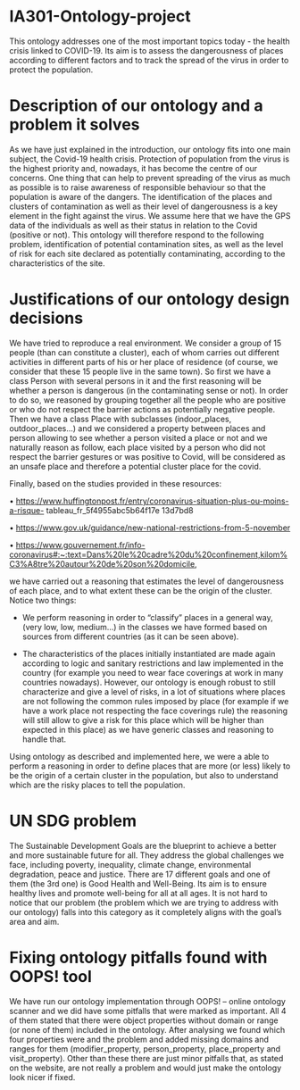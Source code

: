 # IA301-Ontology-project
This ontology addresses one of the most important topics today - the health crisis linked to COVID-19. Its aim is to assess the dangerousness of places according to different factors and to track the spread of the virus in order to protect the population.

# Description of our ontology and a problem it solves
As we have just explained in the introduction, our ontology fits into one main subject, the Covid-19 health crisis. Protection of population from the virus is the highest priority and, nowadays, it has become the centre of our concerns. One thing that can help to prevent spreading of the virus as much as possible is to raise awareness of responsible behaviour so that the population is aware of the dangers. The identification of the places and clusters of contamination as well as their level of dangerousness is a key element in the fight against the virus. We assume here that we have the GPS data of the individuals as well as their status in relation to the Covid (positive or not). This ontology will therefore respond to the following problem, identification of potential contamination sites, as well as the level of risk for each site declared as potentially contaminating, according to the characteristics of the site.

# Justifications of our ontology design decisions
We have tried to reproduce a real environment. We consider a group of 15 people (than can constitute a cluster), each of whom carries out different activities in different parts of his or her place of residence (of course, we consider that these 15 people live in the same town).  So first we have a class Person with several persons in it and the first reasoning will be whether a person is dangerous (in the contaminating sense or not). In order to do so, we reasoned by grouping together all the people who are positive or who do not respect the barrier actions as potentially negative people. 
Then we have a class Place with subclasses (indoor_places, outdoor_places…) and we considered a property between places and person allowing to see whether a person visited a place or not and we naturally reason as follow, each place visited by a person who did not respect the barrier gestures or was positive to Covid, will be considered as an unsafe place and therefore a potential cluster place for the covid. 

Finally, based on the studies provided in these resources:

• https://www.huffingtonpost.fr/entry/coronavirus-situation-plus-ou-moins-a-risque- tableau_fr_5f4955abc5b64f17e 13d7bd8 

• https://www.gov.uk/guidance/new-national-restrictions-from-5-november 

• https://www.gouvernement.fr/info-coronavirus#:~:text=Dans%20le%20cadre%20du%20confinement,kilom%C3%A8tre%20autour%20de%20son%20domicile,

we have carried out a reasoning that estimates the level of dangerousness of each place, and to what extent these can be the origin of the cluster. 
Notice two things: 
	
  - We perform reasoning in order to “classify” places in a general way, (very low, low, medium…) in the classes we have formed based on sources from different countries (as it can be seen above).
	
  - The characteristics of the places initially instantiated are made again according to logic and sanitary restrictions and law implemented in the country (for example you need to wear face coverings at work in many countries nowadays). However, our ontology is enough robust to still characterize and give a level of risks, in a lot of situations where places are not following the common rules imposed by place (for example if we have a work place not respecting the face coverings rule) the reasoning will still allow to give a risk for this place which will be higher than expected in this place) as we have generic classes and reasoning to handle that.

Using ontology as described and implemented here, we were a able to perform a reasoning in order to define places that are more (or less) likely to be the origin of a certain cluster in the population, but also to understand which are the risky places to tell the population.

# UN SDG problem
The Sustainable Development Goals are the blueprint to achieve a better and more sustainable future for all. They address the global challenges we face, including poverty, inequality, climate change, environmental degradation, peace and justice. There are 17 different goals and one of them (the 3rd one) is Good Health and Well-Being. Its aim is to ensure healthy lives and promote well-being for all at all ages. It is not hard to notice that our problem (the problem which we are trying to address with our ontology) falls into this category as it completely aligns with the goal’s area and aim.

# Fixing ontology pitfalls found with OOPS! tool
We have run our ontology implementation through OOPS! – online ontology scanner and we did have some pitfalls that were marked as important. All 4 of them stated that there were object properties without domain or range (or none of them) included in the ontology. After analysing we found which four properties were and the problem and added missing domains and ranges for them (modifier_property, person_property, place_property and visit_property). Other than these there are just minor pitfalls that, as stated on the website, are not really a problem and would just make the ontology look nicer if fixed.
